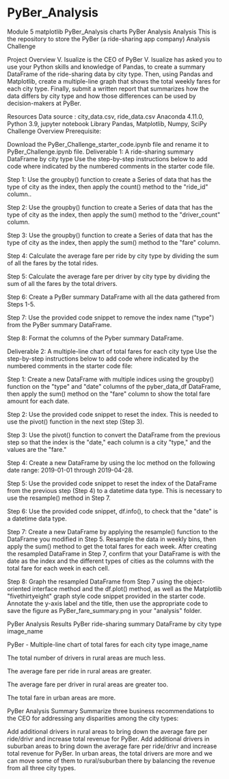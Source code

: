 # PyBer_Analysis
Module 5 matplotlib PyBer_Analysis charts
PyBer Analysis Analysis
This is the repository to store the PyBer (a ride-sharing app company) Analysis Challenge

Project Overview
V. Isualize is the CEO of PyBer V. Isualize has asked you to use your Python skills and knowledge of Pandas, to create a summary DataFrame of the ride-sharing data by city type. Then, using Pandas and Matplotlib, create a multiple-line graph that shows the total weekly fares for each city type. Finally, submit a written report that summarizes how the data differs by city type and how those differences can be used by decision-makers at PyBer.

Resources
Data source : city_data.csv, ride_data.csv
Anaconda 4.11.0, Python 3.9, jupyter notebook
Library Pandas, Matplotlib, Numpy, SciPy
Challenge Overview
Prerequisite:

Download the PyBer_Challenge_starter_code.ipynb file and rename it to PyBer_Challenge.ipynb file.
Deliverable 1: A ride-sharing summary DataFrame by city type
Use the step-by-step instructions below to add code where indicated by the numbered comments in the starter code file.

Step 1: Use the groupby() function to create a Series of data that has the type of city as the index, then apply the count() method to the "ride_id" column..

Step 2: Use the groupby() function to create a Series of data that has the type of city as the index, then apply the sum() method to the "driver_count" column.

Step 3: Use the groupby() function to create a Series of data that has the type of city as the index, then apply the sum() method to the "fare" column.

Step 4: Calculate the average fare per ride by city type by dividing the sum of all the fares by the total rides.

Step 5: Calculate the average fare per driver by city type by dividing the sum of all the fares by the total drivers.

Step 6: Create a PyBer summary DataFrame with all the data gathered from Steps 1-5.

Step 7: Use the provided code snippet to remove the index name ("type") from the PyBer summary DataFrame.

Step 8: Format the columns of the Pyber summary DataFrame.

Deliverable 2: A multiple-line chart of total fares for each city type
Use the step-by-step instructions below to add code where indicated by the numbered comments in the starter code file:

Step 1: Create a new DataFrame with multiple indices using the groupby() function on the "type" and "date" columns of the pyber_data_df DataFrame, then apply the sum() method on the "fare" column to show the total fare amount for each date.

Step 2: Use the provided code snippet to reset the index. This is needed to use the pivot() function in the next step (Step 3).

Step 3: Use the pivot() function to convert the DataFrame from the previous step so that the index is the "date," each column is a city "type," and the values are the "fare."

Step 4: Create a new DataFrame by using the loc method on the following date range: 2019-01-01 through 2019-04-28.

Step 5: Use the provided code snippet to reset the index of the DataFrame from the previous step (Step 4) to a datetime data type. This is necessary to use the resample() method in Step 7.

Step 6: Use the provided code snippet, df.info(), to check that the "date" is a datetime data type.

Step 7: Create a new DataFrame by applying the resample() function to the DataFrame you modified in Step 5. Resample the data in weekly bins, then apply the sum() method to get the total fares for each week. After creating the resampled DataFrame in Step 7, confirm that your DataFrame is with the date as the index and the different types of cities as the columns with the total fare for each week in each cell.

Step 8: Graph the resampled DataFrame from Step 7 using the object-oriented interface method and the df.plot() method, as well as the Matplotlib "fivethirtyeight" graph style code snippet provided in the starter code. Annotate the y-axis label and the title, then use the appropriate code to save the figure as PyBer_fare_summary.png in your "analysis" folder.

PyBer Analysis Results
PyBer ride-sharing summary DataFrame by city type image_name

PyBer - Multiple-line chart of total fares for each city type image_name

The total number of drivers in rural areas are much less.

The average fare per ride in rural areas are greater.

The average fare per driver in rural areas are greater too.

The total fare in urban areas are more.

PyBer Analysis Summary
Summarize three business recommendations to the CEO for addressing any disparities among the city types:

Add additional drivers in rural areas to bring down the average fare per ride/drivr and increase total revenue for PyBer.
Add additional drivers in suburban areas to bring down the average fare per ride/drivr and increase total revenue for PyBer.
In urban areas, the total drivers are more and we can move some of them to rural/suburban there by balancing the revenue from all three city types.
